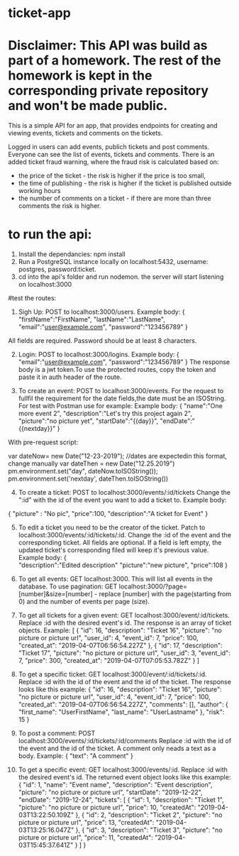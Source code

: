 # ticket-app

# Disclaimer: This API was build as part of a homework. The rest of the homework is kept in the corresponding private repository and won't be made public.  

This is a simple API for an app, that provides endpoints for creating and viewing events, tickets and comments on the tickets. 

Logged in users can add events, publich tickets and post comments. 
Everyone can see the list of events, tickets and comments.
There is an added ticket fraud warning, where the fraud risk is calculated based on: 
  - the price of the ticket - the risk is higher if the price is too small,
  - the time of publishing - the risk is higher if the ticket is published outside working hours
  - the number of comments on a ticket - if there are more than three comments the risk is higher. 
 
# to run the api:

1. Install the dependancies: npm install
2. Run a PostgreSQL instance locally on localhost:5432, username: postgres, password:ticket. 
3. cd into the api's folder and run nodemon. the server will start listening on localhost:3000 

#test the routes:

1. Sigh Up: POST to localhost:3000/users. Example body:
 {
	"firstName":"FirstName",
	"lastName":"LastName",
	"email":"user@example.com",
	"password":"123456789"
 }

All fields are required. Password should be at least 8 characters.

2. Login: POST to localhost:3000/logins. Example body: 
 {
	"email":"user@example.com",
	"password":"123456789"
 }
 The response body is a jwt token.To use the protected routes, copy the token and paste it in auth header of the route.

3. To create an event: POST to localhost:3000/events. For the request to fullfil the requirement for the date fields,the date must be an ISOString.
For test with Postman use for example:
   Example body:
{
	"name":"One more event 2",
	"description":"Let's try this project again 2",
	"picture":"no picture yet",
	"startDate":"{{day}}",
	"endDate":"{{nextday}}"
}

With pre-request script:

var dateNow= new Date("12-23-2019"); //dates are expectedin this format, change manually
var dateThen = new Date("12.25.2019")
pm.environment.set("day", dateNow.toISOString());
pm.environment.set('nextday', dateThen.toISOString())

4. To create a ticket: POST to localhost:3000/events/:id/tickets  Change the ":id" with the id of the event you want to add a ticket to.
 Example body: 

{
	"picture" : "No pic",
	"price":100,
	"description":"A ticket for Event"
}

5. To edit a ticket you need to be the creator of the ticket. Patch to localhost:3000/events/:id/tickets/:id. 
Change the :id of the event and the corresponding ticket. All fields are optional. If a field is left empty, the updated ticket's corresponding filed will keep it's previous value. 
Example body: 
{	
	"description":"Edited description" 
	"picture":"new picture",
	"price":108
}

6. To get all events: GET localhost:3000. This will list all events in the database.
To use pagination: GET localhost:3000/?page=[number]&size=[number] - replace [number] with the page(starting from 0) and the number of events per page (size).

7. To get all tickets for a given event: GET localhost:3000/event/:id/tickets. Replace :id with the desired event's id.
The response is an array of ticket objects. Example:
[
    {
        "id": 16,
        "description": "Ticket 16",
        "picture": "no picture or picture url",
        "user_id": 4,
        "event_id": 7,
        "price": 100,
        "created_at": "2019-04-07T06:56:54.227Z"
    },
    {
        "id": 17,
        "description": "Ticket 17",
        "picture": "no picture or picture url",
        "user_id": 3,
        "event_id": 7,
        "price": 300,
        "created_at": "2019-04-07T07:05:53.782Z"
    }
]

8. To get a specific ticket: GET localhost:3000/event/:id/tickets/:id. Replace :id with the id of the event and the id of the ticket.
The response looks like this example:
{
    "id": 16,
    "description": "Ticket 16",
    "picture": "no picture or picture url",
    "user_id": 4,
    "event_id": 7,
    "price": 100,
    "created_at": "2019-04-07T06:56:54.227Z",
    "comments": [],
    "author": {
        "first_name": "UserFirstName",
        "last_name": "UserLastname"
    },
    "risk": 15
}

9. To post a comment: POST localhost:3000/events/:id/tickets/:id/comments Replace :id with the id of the event and the id of the ticket.
A comment only neads a text as a body. Example:
{
	"text": "A comment"
}

10. To get a specific event: GET localhost:3000/events/:id. Replace :id with the desired event's id.
The returned event object looks like this example:
{
    "id": 1,
    "name": "Event name",
    "description": "Event description",
    "picture": "no picture or picture url",
    "startDate": "2019-12-22",
    "endDate": "2019-12-24",
    "tickets": [
        {
            "id": 1,
            "description": "Ticket 1",
            "picture": "no picture or picture url",
            "price": 10,
            "createdAt": "2019-04-03T13:22:50.109Z"
        },
        {
            "id": 2,
            "description": "Ticket 2",
            "picture": "no picture or picture url",
            "price": 13,
            "createdAt": "2019-04-03T13:25:16.047Z"
        },
        {
            "id": 3,
            "description": "Ticket 3",
            "picture": "no picture or picture url",
            "price": 11,
            "createdAt": "2019-04-03T15:45:37.641Z"
        }
    ]
}
